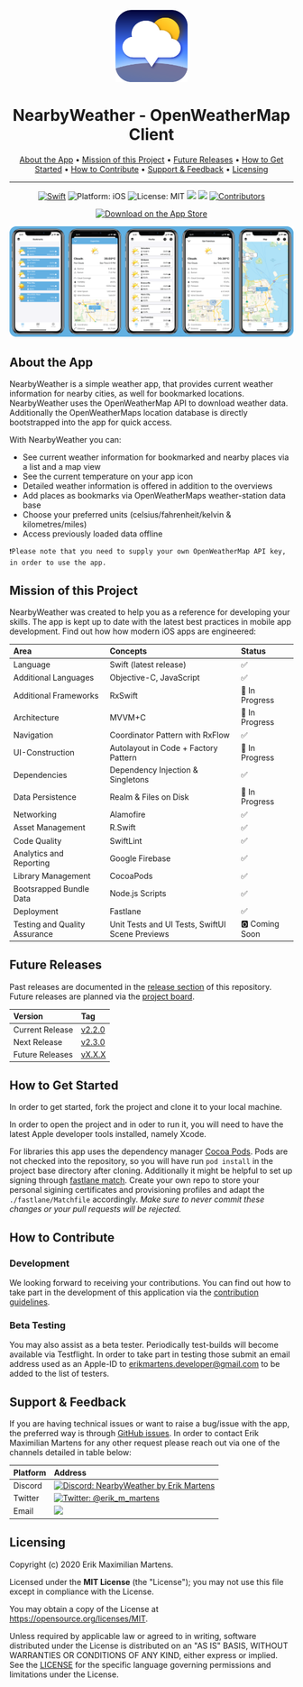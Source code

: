 <p align="center">
<img src="Resources/app_icon.png" alt="NearbyWeather for iOS" height="128" width="128">
</p>

<h1 align="center">NearbyWeather - OpenWeatherMap Client</h1>

<p align="center">
  <a href="#about-the-app">About the App</a> •
  <a href="#mission-of-this-project">Mission of this Project</a> •
  <a href="#future-releases">Future Releases</a> •
  <a href="#how-to-get-started">How to Get Started</a> •
  <a href="#how-to-contribute">How to Contribute</a> •
  <a href="#support--feedback">Support & Feedback</a> •
  <a href="#licensing">Licensing</a>
</p>

---

<p align="center">
<a href="https://developer.apple.com/swift/"><img src="https://img.shields.io/badge/Swift-5-orange.svg?style=flat" alt="Swift"/></a>
<img src="https://img.shields.io/badge/Platform-iOS%2011.0+-lightgrey.svg" alt="Platform: iOS">
<img src="https://img.shields.io/github/license/erikmartens/NearbyWeather.svg?style=flat" alt="License: MIT">
<a href="https://github.com/erikmartens/NearbyWeather/commits/develop" title="Latest Commit"><img src="https://img.shields.io/github/last-commit/erikmartens/NearbyWeather?style=flat"></a>
<a href="https://github.com/erikmartens/NearbyWeather/issues" title="Open Issues"><img src="https://img.shields.io/github/issues/erikmartens/NearbyWeather?style=flat"></a>
<a href="https://github.com/erikmartens/NearbyWeather/graphs/contributors"><img src="https://img.shields.io/github/contributors/erikmartens/NearbyWeather.svg?style=flat" alt="Contributors"></a>
</p>
<p align="center">
<a href="https://itunes.apple.com/app/nearbyweather/id1227313069"><img src="Resources/app_store_badge.svg" alt="Download on the App Store"/></a>
</p>

<p align="center">
<img src="Resources/screenshots.PNG" alt="NearbyWeather Screenshots">
</p>

## About the App

NearbyWeather is a simple weather app, that provides current weather information for nearby cities, as well for bookmarked locations. NearbyWeather uses the OpenWeatherMap API to download weather data. Additionally the OpenWeatherMaps location database is directly bootstrapped into the app for quick access.

With NearbyWeather you can:

- See current weather information for bookmarked and nearby places via a list and a map view
- See the current temperature on your app icon
- Detailed weather information is offered in addition to the overviews
- Add places as bookmarks via OpenWeatherMaps weather-station data base
- Choose your preferred units (celsius/fahrenheit/kelvin & kilometres/miles)
- Access previously loaded data offline

```
❗️Please note that you need to supply your own OpenWeatherMap API key, in order to use the app.
```

## Mission of this Project

NearbyWeather was created to help you as a reference for developing your skills. The app is kept up to date with the latest best practices in mobile app development. Find out how how modern iOS apps are engineered:

| Area | Concepts | Status |
|:--|:--|:--|
| Language | Swift (latest release) | ✅ |
| Additional Languages | Objective-C, JavaScript | ✅ |
| Additional Frameworks | RxSwift | 🔄 In Progress |
| Architecture | MVVM+C | 🔄 In Progress |
| Navigation | Coordinator Pattern with RxFlow | ✅ |
| UI-Construction | Autolayout in Code + Factory Pattern | 🔄 In Progress |
| Dependencies | Dependency Injection & Singletons | ✅ |
| Data Persistence | Realm & Files on Disk | 🔄 In Progress |
| Networking | Alamofire | ✅ |
| Asset Management | R.Swift | ✅ |
| Code Quality | SwiftLint | ✅ |
| Analytics and Reporting | Google Firebase | ✅ |
| Library Management | CocoaPods | ✅ |
| Bootsrapped Bundle Data | Node.js Scripts | ✅ |
| Deployment | Fastlane | ✅ |
| Testing and Quality Assurance | Unit Tests and UI Tests, SwiftUI Scene Previews | 🅾️ Coming Soon |

## Future Releases

Past releases are documented in the [release section](https://github.com/erikmartens/NearbyWeather/releases) of this repository. Future releases are planned via the [project board](https://github.com/erikmartens/NearbyWeather/projects).

| Version | Tag |
|:--|:--|
| Current Release | [v2.2.0](https://github.com/erikmartens/NearbyWeather/releases/tag/v2.2.0)
| Next Release | [v2.3.0](https://github.com/erikmartens/NearbyWeather/projects/5) |
| Future Releases | [vX.X.X](https://github.com/erikmartens/NearbyWeather/projects/1) |

## How to Get Started

In order to get started, fork the project and clone it to your local machine. 

In order to open the project and in oder to run it, you will need to have the latest Apple developer tools installed, namely Xcode. 

For libraries this app uses the dependency manager [Cocoa Pods](https://cocoapods.org). Pods are not checked into the repository, so you will have run `pod install` in the project base directory after cloning. Additionally it might be helpful to set up signing through [fastlane match](https://docs.fastlane.tools/actions/match/). Create your own repo to store your personal sigining certificates and provisioning profiles and adapt the `./fastlane/Matchfile` accordingly. _Make sure to never commit these changes or your pull requests will be rejected._

## How to Contribute

### Development

We looking forward to receiving your contributions. You can find out how to take part in the development of this application via the [contribution guidelines](https://github.com/erikmartens/NearbyWeather/blob/master/CONTRIBUTING.md).

### Beta Testing

You may also assist as a beta tester. Periodically test-builds will become available via Testflight. In order to take part in testing those submit an email address used as an Apple-ID to [erikmartens.developer@gmail.com](mailto:erikmartens.developer@gmail.com) to be added to the list of testers.

## Support & Feedback

If you are having technical issues or want to raise a bug/issue with the app, the preferred way is through [GitHub issues](https://github.com/erikmartens/NearbyWeather/issues). In order to contact Erik Maximilian Martens for any other request please reach out via one of the channels detailed in table below:

| Platform | Address |
|:--|:--|
| Discord | <a href="https://discord.gg/fxPgKzC"><img src="https://img.shields.io/discord/717413902689894411.svg?style=shield" alt="Discord: NearbyWeather by Erik Martens"/></a> |
| Twitter | <a href="https://twitter.com/erik_m_martens"><img src="https://img.shields.io/badge/Twitter-@erik_m_martens-blue.svg" alt="Twitter: @erik_m_martens"/></a> |
| Email | <a href="mailto:erikmartens.developer@gmail.com" title="erikmartens.developer@gmail.com"><img src="https://img.shields.io/badge/email-erikmartens.developer@gmail.com-green?logo=mail&style=flat&logoColor=white"></a> |

## Licensing

Copyright (c) 2020 Erik Maximilian Martens.

Licensed under the **MIT License** (the "License"); you may not use this file except in compliance with the License.

You may obtain a copy of the License at https://opensource.org/licenses/MIT.

Unless required by applicable law or agreed to in writing, software distributed under the License is distributed on an "AS IS" BASIS, WITHOUT WARRANTIES OR CONDITIONS OF ANY KIND, either express or implied. See the [LICENSE](./LICENSE) for the specific language governing permissions and limitations under the License.
